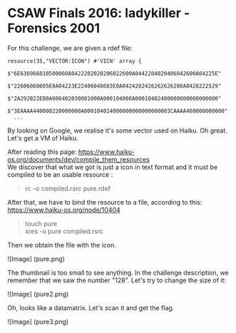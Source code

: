 # CSAW Finals 2016: ladykiller - Forensics 2001

For this challenge, we are given a rdef file:

```
resource(35,"VECTOR:ICON") #'VICN' array {
	$"6E636966010500060A0422202020206022600A0442204020406042600A04225E"
	$"22606060605E0A04223E22406040603E0A0424202426262626200A0428222529"
	$"2A292B22EB0A000402030001000A000104000A00010402400000000000000000"
	$"3EAAAA440000220000000A000104024000000000000000003CAAAA460000000000"
  ...
```

By looking on Google, we realise it's some vector used on Haiku. Oh great. Let's get a VM of Haiku.  

After reading this page: https://www.haiku-os.org/documents/dev/compile_them_resources  
We discover that what we got is just a icon in text format and it must be compiled to be an usable resource :  
> rc -o compiled.rsrc pure.rdef  

After that, we have to bind the resource to a file, according to this: https://www.haiku-os.org/node/10404  
> touch pure  
> xres -o pure compiled.rsrc

Then we obtain the file with the icon.  

![Image] (pure.png)  

The thumbnail is too small to see anything. In the challenge description, we remember that we saw the number "128". Let's try to change the size of it:  

![Image] (pure2.png)

Oh, looks like a datamatrix. Let's scan it and get the flag.

![Image] (pure3.png)
